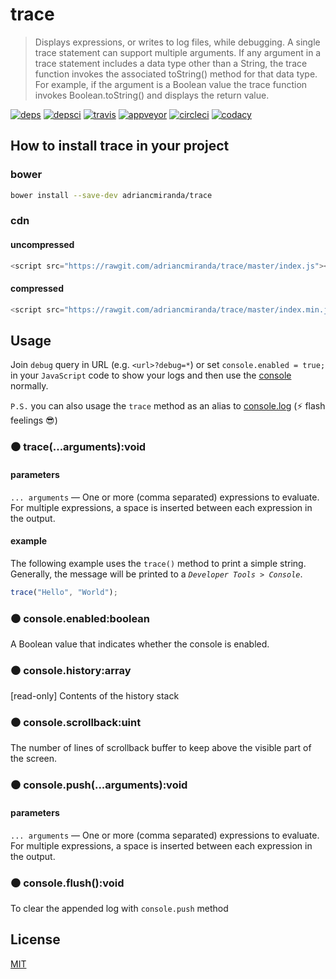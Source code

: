 trace
=====

> Displays expressions, or writes to log files, while debugging. A single trace statement can support multiple arguments. If any argument in a trace statement includes a data type other than a String, the trace function invokes the associated toString() method for that data type. For example, if the argument is a Boolean value the trace function invokes Boolean.toString() and displays the return value.

[![deps][deps]][deps-url]
[![depsci][depsci]][depsci-url]
[![travis][travis]][travis-url]
[![appveyor][appveyor]][appveyor-url]
[![circleci][circleci]][circleci-url]
[![codacy][codacy]][codacy-url]


## How to install __trace__ in your project

### bower

```bash
bower install --save-dev adriancmiranda/trace
```

### cdn


#### uncompressed

```javascript
<script src="https://rawgit.com/adriancmiranda/trace/master/index.js"></script>
```


#### compressed

```javascript
<script src="https://rawgit.com/adriancmiranda/trace/master/index.min.js"></script>
```


## Usage

Join `debug` query in URL (e.g. `<url>?debug=*`) or set `console.enabled = true;`  in your `JavaScript` code to show your logs and then use the [console](https://developer.mozilla.org/en/docs/Web/API/console) normally.

`P.S.` you can also usage the `trace` method as an alias to [console.log](https://developer.mozilla.org/en-US/docs/Web/API/Console/log) (:zap: flash feelings :sunglasses:)

### ⚫️ **trace(...arguments):void**

#### parameters

`... arguments` — One or more (comma separated) expressions to evaluate. For multiple expressions, a space is inserted between each expression in the output.


#### example

The following example uses the `trace()` method to print a simple string. Generally, the message will be printed to a _`Developer Tools > Console`_.

```javascript
trace("Hello", "World");
```
### ⚫️ **console.enabled:boolean**
A Boolean value that indicates whether the console is enabled.

### ⚫️ **console.history:array**
[read-only] Contents of the history stack

### ⚫️ **console.scrollback:uint**

The number of lines of scrollback buffer to keep above the visible part of the screen.

### ⚫️ **console.push(...arguments):void**

#### parameters

`... arguments` — One or more (comma separated) expressions to evaluate. For multiple expressions, a space is inserted between each expression in the output.

### ⚫️ **console.flush():void**

To clear the appended log with `console.push` method


## License

[MIT][license-url]


<!-- links -->

[deps]: https://david-dm.org/adriancmiranda/trace.svg
[deps-url]: https://david-dm.org/adriancmiranda/trace

[depsci]: https://dependencyci.com/github/adriancmiranda/trace/badge
[depsci-url]: https://dependencyci.com/github/adriancmiranda/trace

[travis]: https://travis-ci.org/adriancmiranda/trace.svg?branch=master
[travis-url]: https://travis-ci.org/adriancmiranda/trace

[appveyor]: https://ci.appveyor.com/api/projects/status/hucvow1n0t3q3le3/branch/master?svg=true
[appveyor-url]: https://ci.appveyor.com/project/adriancmiranda/trace/branch/master

[circleci]: https://circleci.com/gh/adriancmiranda/trace/tree/master.svg?style=shield
[circleci-url]:  https://circleci.com/gh/adriancmiranda/trace/tree/master

[codacy]: https://api.codacy.com/project/badge/Grade/ac6b06afbcc14abd8ea55356adc45cd7
[codacy-url]: https://www.codacy.com/app/adriancmiranda/trace?utm_source=github.com&amp;utm_medium=referral&amp;utm_content=adriancmiranda/trace&amp;utm_campaign=Badge_Grade

[license-url]: https://github.com/adriancmiranda/trace/blob/master/LICENSE
